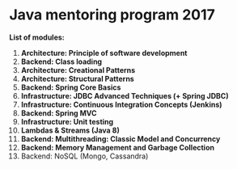 # Java mentoring program 2017

**List of modules:**

1. __**Architecture: Principle of software development**__
2. __**Backend: Class loading**__
3. __**Architecture: Creational Patterns**__
4. __**Architecture: Structural Patterns**__
5. __**Backend: Spring Core Basics**__
6. __**Infrastructure: JDBC  Advanced Techniques (+ Spring JDBC)**__
7. __**Infrastructure: Continuous Integration Concepts (Jenkins)**__
8. __**Backend: Spring MVC**__
9. __**Infrastructure: Unit testing**__
10. __**Lambdas & Streams (Java 8)**__
11. __**Backend: Multithreading: Classic Model and Concurrency**__
12. __**Backend: Memory Management and Garbage Collection**__
13. Backend: NoSQL (Mongo, Cassandra)
